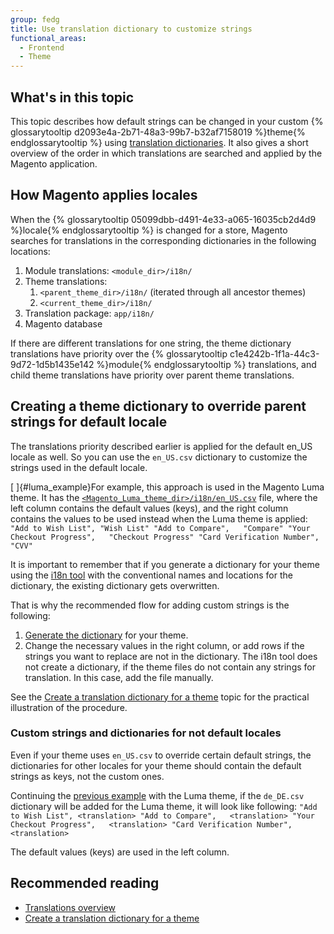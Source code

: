 ```yaml
---
group: fedg
title: Use translation dictionary to customize strings
functional_areas:
  - Frontend
  - Theme
---
```


## What's in this topic

This topic describes how default strings can be changed in your custom {% glossarytooltip d2093e4a-2b71-48a3-99b7-b32af7158019 %}theme{% endglossarytooltip %} using [translation dictionaries]. It also gives a short overview of the order in which translations are searched and applied by the Magento application.

## How Magento applies locales

When the {% glossarytooltip 05099dbb-d491-4e33-a065-16035cb2d4d9 %}locale{% endglossarytooltip %} is changed for a store, Magento searches for translations in the corresponding dictionaries in the following locations:

1. Module translations: `<module_dir>/i18n/`
2. Theme translations: 
	1. `<parent_theme_dir>/i18n/` (iterated through all ancestor themes)
	2. `<current_theme_dir>/i18n/`
3. Translation package: `app/i18n/`
4. Magento database

If there are different translations for one string, the theme dictionary translations have priority over the {% glossarytooltip c1e4242b-1f1a-44c3-9d72-1d5b1435e142 %}module{% endglossarytooltip %} translations, and child theme translations have priority over parent theme translations.

## Creating a theme dictionary to override parent strings for default locale

The translations priority described earlier is applied for the default en_US locale as well. So you can use the `en_US.csv` dictionary to customize the strings used in the default locale.

[ ]{#luma_example}For example, this approach is used in the Magento Luma theme. It has the [`<Magento_Luma_theme_dir>/i18n/en_US.csv`] file, where the left column contains the default values (keys), and the right column contains the values to be used instead when the Luma theme is applied:
    ```
    "Add to Wish List",	"Wish List"
    "Add to Compare",	"Compare"
    "Your Checkout Progress",	"Checkout Progress"
    "Card Verification Number",	"CVV"
    ```

It is important to remember that if you generate a dictionary for your theme using the [i18n tool] with the conventional names and locations for the dictionary, the existing dictionary gets overwritten. 

That is why the recommended flow for adding custom strings is the following:

1. [Generate the dictionary] for your theme.
2. Change the necessary values in the right column, or add rows if the strings you want to replace are not in the dictionary. The i18n tool does not create a dictionary, if the theme files do not contain any strings for translation. In this case, add the file manually. 

See the [Create a translation dictionary for a theme] topic for the practical illustration of the  procedure.

### Custom strings and dictionaries for not default locales

Even if your theme uses `en_US.csv` to override certain default strings, the dictionaries for other locales for your theme should contain the default strings as keys, not the custom ones. 

Continuing the [previous example](#luma_example) with the Luma theme, if the `de_DE.csv` dictionary will be added for the Luma theme, it will look like following:
    ```
    "Add to Wish List",	<translation>
    "Add to Compare",	<translation>
    "Your Checkout Progress",	<translation>
    "Card Verification Number",	<translation>
    ```

The default values (keys) are used in the left column.

## Recommended reading ##

- [Translations overview]({{page.baseurl}}/frontend-dev-guide/translations/xlate.html)
- [Create a translation dictionary for a theme]


[translation dictionaries]: {{page.baseurl}}/frontend-dev-guide/translations/xlate.html#translate_terms
[`<Magento_Luma_theme_dir>/i18n/en_US.csv`]: {{site.mage2000url}}app/design/frontend/Magento/luma/i18n/en_US.csv
[i18n tool]: {{page.baseurl}}/config-guide/cli/config-cli-subcommands-i18n.html#config-cli-subcommands-xlate-dict
[Generate the dictionary]: {{page.baseurl}}/config-guide/cli/config-cli-subcommands-i18n.html#config-cli-subcommands-xlate-dict
[Create a translation dictionary for a theme]: {{page.baseurl}}/frontend-dev-guide/translations/translate_practice.html
